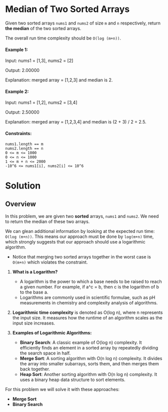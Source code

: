 # Median of Two Sorted Arrays

Given two sorted arrays `nums1` and `nums2` of size `m` and `n` respectively, return **the median** of the two sorted arrays.

The overall run time complexity should be `O(log (m+n))`.

#### Example 1:

Input: nums1 = [1,3], nums2 = [2]

Output: 2.00000

Explanation: merged array = [1,2,3] and median is 2.

#### Example 2:

Input: nums1 = [1,2], nums2 = [3,4]

Output: 2.50000

Explanation: merged array = [1,2,3,4] and median is (2 + 3) / 2 = 2.5.

#### Constraints:

    nums1.length == m
    nums2.length == n
    0 <= m <= 1000
    0 <= n <= 1000
    1 <= m + n <= 2000
    -10^6 <= nums1[i], nums2[i] <= 10^6

# Solution

## Overview

In this problem, we are given two **sorted** arrays, `nums1` and `nums2`. We need to return the median of these two arrays.

We can glean additional information by looking at the expected run time: `O(log (m+n))`. This means our approach must be done by `log(m+n)` time, which strongly suggests that our approach should use a logarithmic algorithm.

 - Notice that merging two sorted arrays together in the worst case is `O(m+n)` which violates the constraint.

1. **What is a Logarithm?**
   - A logarithm is the power to which a base needs to be raised to reach a given number. For example, if a^c = b, then c is the logarithm of b to the base a.
   - Logarithms are commonly used in scientific formulae, such as pH measurements in chemistry and complexity analysis of algorithms.

2. **Logarithmic time complexity** is denoted as O(log n), where n represents the input size. It measures how the runtime of an algorithm scales as the input size increases.

3. **Examples of Logarithmic Algorithms:**
   - **Binary Search**: A classic example of O(log n) complexity. It efficiently finds an element in a sorted array by repeatedly dividing the search space in half.
   - **Merge Sort**: A sorting algorithm with O(n log n) complexity. It divides the array into smaller subarrays, sorts them, and then merges them back together.
   - **Heap Sort**: Another sorting algorithm with O(n log n) complexity. It uses a binary heap data structure to sort elements.

For this problem we will solve it with these approaches:
  - **Merge Sort**
  - **Binary Search**

